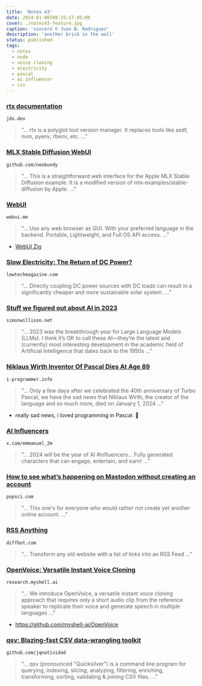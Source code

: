 ```yaml
---
title: 'Notes 43'
date: 2024-01-06T08:25:17-05:00
cover: ./notes43-feature.jpg
caption: 'vinceró © Juan B. Rodriguez'
description: 'another brick in the wall'
status: published
tags:
  - notes
  - node
  - voice cloning
  - electricity
  - pascal
  - ai influencer
  - csv
---
```


### [rtx documentation](https://rtx.jdx.dev)

`jdx.dev`

> "... rtx is a polyglot tool version manager. It replaces tools like asdf, nvm, pyenv, rbenv, etc. ..."

### [MLX Stable Diffusion WebUI](https://github.com/neobundy/MLX-Stable-Diffusion-WebUI)

`github.com/neobundy`

> "... This is a straightforward web interface for the Apple MLX Stable Diffusion example.
> It is a modified version of mlx-examples/stable-diffusion by Apple. ..."

### [WebUI](https://webui.me)

`webui.me`

> "... Use any web browser as GUI. With your preferred language in the backend.
> Portable, Lightweight, and Full OS API access. ..."

- [WebUI Zig](https://github.com/webui-dev/zig-webui)

### [Slow Electricity: The Return of DC Power?](https://solar.lowtechmagazine.com/2016/04/slow-electricity-the-return-of-dc-power/)

`lowtechmagazine.com`

> "... Directly coupling DC power sources with DC loads can result in a significantly cheaper and more sustainable solar system. ..."

### [Stuff we figured out about AI in 2023](https://simonwillison.net/2023/Dec/31/ai-in-2023/)

`simonwillison.net`

> "... 2023 was the breakthrough year for Large Language Models (LLMs). I think it’s OK to call these AI—they’re the latest and (currently) most interesting development in the academic field of Artificial Intelligence that dates back to the 1950s ..."

### [Niklaus Wirth Inventor Of Pascal Dies At Age 89](https://www.i-programmer.info/news/82-heritage/16873-niklaus-wirth-inventor-of-pascal-dies-age-89.html)

`i-programmer.info`

> "... Only a few days after we celebrated the 40th anniversary of Turbo Pascal, we have the sad news that Niklaus Wirth, the creator of the language and so much more, died on January 1, 2024 ..."

- really sad news, i loved programming in Pascal. 🙁

### [AI Influencers](https://x.com/emmanuel_2m/status/1743178167710552566?s=20)

`x.com/emmanuel_2m`

> "... 2024 will be the year of AI #influencers... Fully generated characters that can engage, entertain, and earn! ..."

### [How to see what’s happening on Mastodon without creating an account](https://www.popsci.com/diy/mastodon-social-rss/)

`popsci.com`

> "... This one's for everyone who would rather not create yet another online account. ..."

### [RSS Anything](https://rss.diffbot.com)

`diffbot.com`

> "... Transform any old website with a list of links into an RSS Feed ..."

### [OpenVoice: Versatile Instant Voice Cloning](https://research.myshell.ai/open-voice)

`research.myshell.ai`

> "... We introduce OpenVoice, a versatile instant voice cloning approach that requires only a short audio clip from the reference speaker to replicate their voice and generate speech in multiple languages ..."

- https://github.com/myshell-ai/OpenVoice

### [qsv: Blazing-fast CSV data-wrangling toolkit](https://github.com/jqnatividad/qsv)

`github.com/jqnatividad`

> "... qsv (pronounced "Quicksilver") is a command line program for querying, indexing, slicing, analyzing, filtering, enriching, transforming, sorting, validating & joining CSV files. ..."
